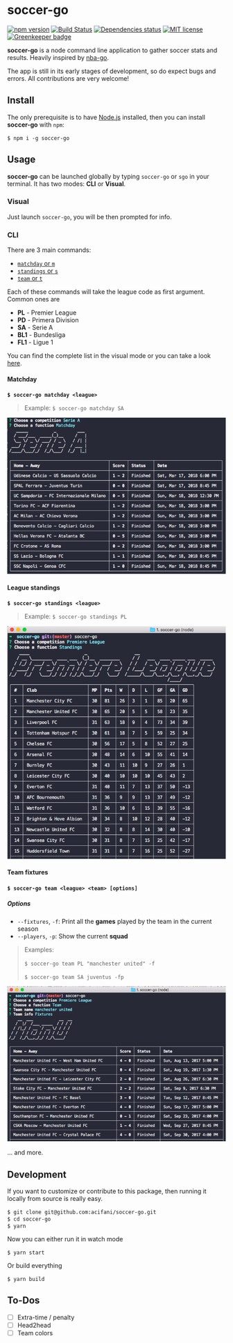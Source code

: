 # soccer-go

[![npm version](https://badge.fury.io/js/soccer-go.svg)](https://badge.fury.io/js/soccer-go)
[![Build Status](https://travis-ci.org/acifani/soccer-go.svg?branch=master)](https://travis-ci.org/acifani/soccer-go)
[![Dependencies status](https://david-dm.org/acifani/soccer-go.svg)](https://david-dm.org/acifani/soccer-go)
[![MIT license](http://img.shields.io/badge/license-MIT-brightgreen.svg)](http://opensource.org/licenses/MIT)
[![Greenkeeper badge](https://badges.greenkeeper.io/acifani/soccer-go.svg)](https://greenkeeper.io/)

**soccer-go** is a node command line application to gather soccer stats and results. Heavily inspired by [nba-go](https://github.com/xxhomey19/nba-go).

The app is still in its early stages of development, so do expect bugs and errors. All contributions are very welcome!

## Install

The only prerequisite is to have [Node.js](https://nodejs.org/en/) installed, then you can install **soccer-go** with `npm`:

```
$ npm i -g soccer-go
```

## Usage

**soccer-go** can be launched globally by typing `soccer-go` or `sgo` in your terminal. It has two modes: **CLI** or **Visual**.

### Visual

Just launch `soccer-go`, you will be then prompted for info.

### CLI

There are 3 main commands:

- [`matchday` or `m`](#matchday)
- [`standings` or `s`](#league-standings)
- [`team` or `t`](#team-fixtures)

Each of these commands will take the league code as first argument. Common ones are

- **PL** - Premier League
- **PD** - Primera Division
- **SA** - Serie A
- **BL1** - Bundesliga
- **FL1** - Ligue 1

You can find the complete list in the visual mode or you can take a look [here](https://github.com/acifani/soccer-go/blob/master/src/constants/leagues.ts).

#### Matchday

**```$ soccer-go matchday <league>```**

> Example: `$ soccer-go matchday SA`

![Matchday](https://raw.githubusercontent.com/acifani/soccer-go/master/matchday.png)

#### League standings

**```$ soccer-go standings <league>```**

> Example: `$ soccer-go standings PL`

![Standings](https://raw.githubusercontent.com/acifani/soccer-go/master/standings.png)

#### Team fixtures

**```$ soccer-go team <league> <team> [options]```**

##### Options

- `--fixtures`, `-f`: Print all the **games** played by the team in the current season
- `--players`, `-p`: Show the current **squad**

> Examples:
>
> `$ soccer-go team PL "manchester united" -f`
>
> `$ soccer-go team SA juventus -fp`

![Fixtures](https://raw.githubusercontent.com/acifani/soccer-go/master/fixtures.png)

... and more.

## Development

If you want to customize or contribute to this package, then running it locally from source is really easy.

```
$ git clone git@github.com:acifani/soccer-go.git
$ cd soccer-go
$ yarn
```

Now you can either run it in watch mode

```
$ yarn start
```

Or build everything

```
$ yarn build
```

## To-Dos

- [ ] Extra-time / penalty
- [ ] Head2head
- [ ] Team colors
